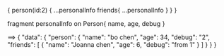 {
  person(id:2) {
   ...personalInfo
    friends{
      ...personalInfo
    }
  }
}

fragment personalInfo on Person{
  name,
  age,
  debug
}

==>
{
  "data": {
    "person": {
      "name": "bo chen",
      "age": 34,
      "debug": "2",
      "friends": [
        {
          "name": "Joanna chen",
          "age": 6,
          "debug": "from 1"
        }
      ]
    }
  }
}